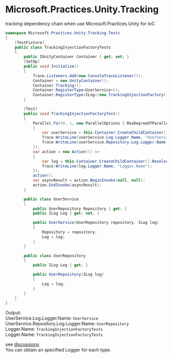 # Microsoft.Practices.Unity.Tracking

tracking dependency chain when use Microsoft.Practices.Unity for IoC 

```c#
namespace Microsoft.Practices.Unity.Tracking.Tests
{
    [TestFixture]
    public class TrackingInjectionFactoryTests
    {
        public IUnityContainer Container { get; set; }
        [SetUp]
        public void Initialize()
        {
            Trace.Listeners.Add(new ConsoleTraceListener());
            Container = new UnityContainer();
            Container.Tracking();
            Container.RegisterType<UserService>();
            Container.RegisterType<ILog>(new TrackingInjectionFactory((container, context, policy) => LogManager.GetLogger(policy.RequestType?.Name ?? "null")));
        }

        [Test]
        public void TrackingInjectionFactoryTest()
        {
            Parallel.For(0, 1, new ParallelOptions { MaxDegreeOfParallelism = 10 }, i =>
            {
                var userService = this.Container.CreateChildContainer().Resolve<UserService>();
                Trace.WriteLine(userService.Log.Logger.Name, "UserService.Log.Logger.Name");
                Trace.WriteLine(userService.Repository.Log.Logger.Name, "UserService.Repository.Log.Logger.Name");
            });
            var action = new Action(() =>
            {
                var log = this.Container.CreateChildContainer().Resolve<ILog>();
                Trace.WriteLine(log.Logger.Name, "Logger.Name");
            });
            action();
            var asyncResult = action.BeginInvoke(null, null);
            action.EndInvoke(asyncResult);
        }

        public class UserService
        {
            public UserRepository Repository { get; }
            public ILog Log { get; set; }

            public UserService(UserRepository repository, ILog log)
            {
                Repository = repository;
                Log = log;
            }
        }

        public class UserRepository
        {
            public ILog Log { get; }

            public UserRepository(ILog log)
            {
                Log = log;
            }
        }
    }
}
```

Output:<br/>
UserService.Log.Logger.Name: `UserService`<br/>
UserService.Repository.Log.Logger.Name: `UserRepository`<br/>
Logger.Name: `TrackingInjectionFactoryTests`<br/>
Logger.Name: `TrackingInjectionFactoryTests`<br/>

see [discussions](http://unity.codeplex.com/discussions/203744)<br/>
You can obtain an specified Logger for each type.
